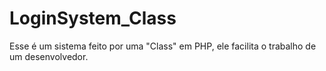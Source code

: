 # LoginSystem_Class
Esse é um sistema feito por uma "Class" em PHP, ele facilita o trabalho de um desenvolvedor. 
